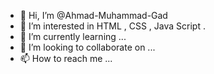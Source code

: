 - 👋 Hi, I’m @Ahmad-Muhammad-Gad
- 👀 I’m interested in HTML , CSS , Java Script .
- 🌱 I’m currently learning ...
- 💞️ I’m looking to collaborate on ...
- 📫 How to reach me ...

<!---
Ahmad-Muhammad-Gad/Ahmad-Muhammad-Gad is a ✨ special ✨ repository because its `README.md` (this file) appears on your GitHub profile.
You can click the Preview link to take a look at your changes.
--->
